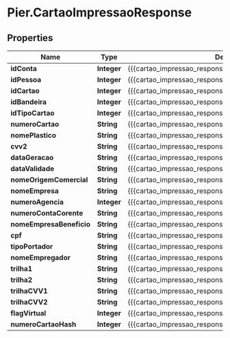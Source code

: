 # Pier.CartaoImpressaoResponse

## Properties
Name | Type | Description | Notes
------------ | ------------- | ------------- | -------------
**idConta** | **Integer** | {{{cartao_impressao_response_id_conta_value}}} | [optional] 
**idPessoa** | **Integer** | {{{cartao_impressao_response_id_pessoa_value}}} | [optional] 
**idCartao** | **Integer** | {{{cartao_impressao_response_id_cartao_value}}} | [optional] 
**idBandeira** | **Integer** | {{{cartao_impressao_response_id_bandeira_value}}} | [optional] 
**idTipoCartao** | **Integer** | {{{cartao_impressao_response_id_tipo_cartao_value}}} | [optional] 
**numeroCartao** | **String** | {{{cartao_impressao_response_numero_cartao_value}}} | [optional] 
**nomePlastico** | **String** | {{{cartao_impressao_response_nome_plastico_value}}} | [optional] 
**cvv2** | **String** | {{{cartao_impressao_response_cvv2_value}}} | [optional] 
**dataGeracao** | **String** | {{{cartao_impressao_response_data_geracao_value}}} | [optional] 
**dataValidade** | **String** | {{{cartao_impressao_response_data_validade_value}}} | [optional] 
**nomeOrigemComercial** | **String** | {{{cartao_impressao_response_nome_origem_comercial_value}}} | [optional] 
**nomeEmpresa** | **String** | {{{cartao_impressao_response_nome_empresa_value}}} | [optional] 
**numeroAgencia** | **Integer** | {{{cartao_impressao_response_numero_agencia_value}}} | [optional] 
**numeroContaCorente** | **String** | {{{cartao_impressao_response_numero_conta_corente_value}}} | [optional] 
**nomeEmpresaBeneficio** | **String** | {{{cartao_impressao_response_nome_empresa_beneficio_value}}} | [optional] 
**cpf** | **String** | {{{cartao_impressao_response_cpf_value}}} | [optional] 
**tipoPortador** | **String** | {{{cartao_impressao_response_tipo_portador_value}}} | [optional] 
**nomeEmpregador** | **String** | {{{cartao_impressao_response_nome_empregador_value}}} | [optional] 
**trilha1** | **String** | {{{cartao_impressao_response_trilha1_value}}} | [optional] 
**trilha2** | **String** | {{{cartao_impressao_response_trilha2_value}}} | [optional] 
**trilhaCVV1** | **String** | {{{cartao_impressao_response_trilha_c_v_v1_value}}} | [optional] 
**trilhaCVV2** | **String** | {{{cartao_impressao_response_trilha_c_v_v2_value}}} | [optional] 
**flagVirtual** | **Integer** | {{{cartao_impressao_response_flag_virtual_value}}} | [optional] 
**numeroCartaoHash** | **Integer** | {{{cartao_impressao_response_numero_cartao_hash_value}}} | [optional] 


